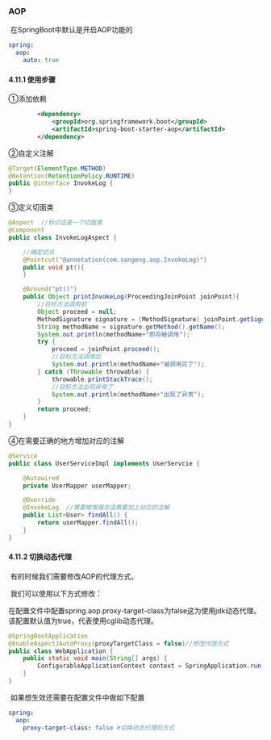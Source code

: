 ### AOP

​		在SpringBoot中默认是开启AOP功能的

~~~~yml
spring:
  aop:
    auto: true
~~~~



#### 4.11.1 使用步骤

①添加依赖

~~~~xml
        <dependency>
            <groupId>org.springframework.boot</groupId>
            <artifactId>spring-boot-starter-aop</artifactId>
        </dependency>
~~~~

②自定义注解

~~~~java
@Target(ElementType.METHOD)
@Retention(RetentionPolicy.RUNTIME)
public @interface InvokeLog {
}

~~~~

③定义切面类

~~~~java
@Aspect  //标识这是一个切面类
@Component
public class InvokeLogAspect {

    //确定切点
    @Pointcut("@annotation(com.sangeng.aop.InvokeLog)")
    public void pt(){
    }

    @Around("pt()")
    public Object printInvokeLog(ProceedingJoinPoint joinPoint){
        //目标方法调用前
        Object proceed = null;
        MethodSignature signature = (MethodSignature) joinPoint.getSignature();
        String methodName = signature.getMethod().getName();
        System.out.println(methodName+"即将被调用");
        try {
            proceed = joinPoint.proceed();
            //目标方法调用后
            System.out.println(methodName+"被调用完了");
        } catch (Throwable throwable) {
            throwable.printStackTrace();
            //目标方法出现异常了
            System.out.println(methodName+"出现了异常");
        }
        return proceed;
    }
}

~~~~

④在需要正确的地方增加对应的注解

~~~~Java
@Service
public class UserServiceImpl implements UserServcie {

    @Autowired
    private UserMapper userMapper;

    @Override
    @InvokeLog  //需要被增强方法需要加上对应的注解
    public List<User> findAll() {
        return userMapper.findAll();
    }
}
~~~~





#### 4.11.2 切换动态代理

​	有的时候我们需要修改AOP的代理方式。

​	我们可以使用以下方式修改：

​	在配置文件中配置spring.aop.proxy-target-class为false这为使用jdk动态代理。该配置默认值为true，代表使用cglib动态代理。

~~~~java
@SpringBootApplication
@EnableAspectJAutoProxy(proxyTargetClass = false)//修改代理方式
public class WebApplication {
    public static void main(String[] args) {
        ConfigurableApplicationContext context = SpringApplication.run(WebApplication.class, args);
    }
}
~~~~

​	如果想生效还需要在配置文件中做如下配置

~~~~yml
spring:
  aop:
    proxy-target-class: false #切换动态代理的方式
~~~~






